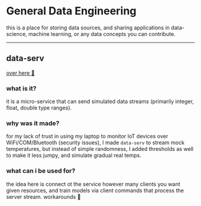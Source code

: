 # General Data Engineering

this is a place for storing data sources, and sharing applications in data-science, machine learning, or any data concepts you can contribute. 

---

## data-serv

[over here :sunrise_over_mountains:](https://github.com/odds-get-evened/data-serv)

### what is it?

it is a micro-service that can send simulated data streams (primarily integer, float, double type ranges).

### why was it made?

for my lack of trust in using my laptop to monitor IoT devices over WiFi/COM/Bluetooth (security issues), I made `data-serv` to stream mock temperatures, but instead of simple randomness, I added thresholds as well to make it less jumpy, and simulate gradual real temps.

### what can i be used for?

the idea here is connect ot the service however many clients you want given resources, and train models via client commands that process the server stream. workarounds 🎄
